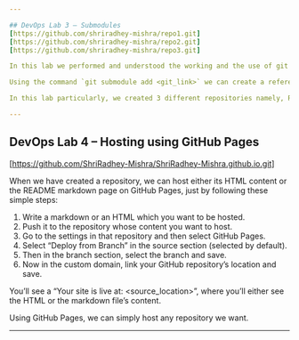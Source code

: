 ```yaml
---

## DevOps Lab 3 – Submodules  
[https://github.com/shriradhey-mishra/repo1.git]  
[https://github.com/shriradhey-mishra/repo2.git]  
[https://github.com/shriradhey-mishra/repo3.git]

In this lab we performed and understood the working and the use of git submodules.

Using the command `git submodule add <git_link>` we can create a reference directory of the repository on the remote location. Using this reference directory we can access the content for our local repository.

In this lab particularly, we created 3 different repositories namely, Repo1, Repo2, and Repo3. In Repo1, we had a MAIN file which only had an HTML file. In Repo2 we have a CSS file and in Repo3 we have a JS file. In Repo1, we now use the submodule command to add Repo2 and Repo3 as the submodules, and access their content for our MAIN HTML file.

---
```


## DevOps Lab 4 – Hosting using GitHub Pages  
[https://github.com/ShriRadhey-Mishra/ShriRadhey-Mishra.github.io.git]

When we have created a repository, we can host either its HTML content or the README markdown page on GitHub Pages, just by following these simple steps:

1. Write a markdown or an HTML which you want to be hosted.  
2. Push it to the repository whose content you want to host.  
3. Go to the settings in that repository and then select GitHub Pages.  
4. Select “Deploy from Branch” in the source section (selected by default).  
5. Then in the branch section, select the branch and save.  
6. Now in the custom domain, link your GitHub repository’s location and save.  

You’ll see a “Your site is live at: <source_location>”, where you’ll either see the HTML or the markdown file’s content.

Using GitHub Pages, we can simply host any repository we want.

---
